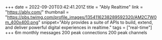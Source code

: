 +++
date = 2022-09-20T03:42:41.201Z
title = "Ably Realtime"
link = "https://ably.com/"
thumbnail = "https://pbs.twimg.com/profile_images/1354116238289592320/AM2C7W0m_400x400.png"
snippet="Ably provides a suite of APIs to build, extend, and deliver powerful digital experiences in realtime."
tags = ["real-time"]
+++
6m monthly messages
200 peak connections
200 peak channels
